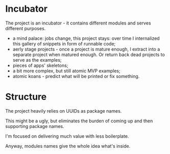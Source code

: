 
# Incubator

The project is an incubator - it contains different modules and serves different purposes.

- a mind palace: jobs change, this project stays: over time I internalized this gallery of snippets in form of runnable code;
- aerly stage projects - once a project is mature enough, I extract into a separate project when matured enough. Or return back dead projects to serve as the examples;
- pieces of apps' skeletons;
- a bit more complex, but still atomic MVP examples;
- atomic koans - predict what will be printed or fix something.

# Structure

The project heavily relies on UUIDs as package names.

This might be a ugly, but eliminates the burden of coming up and then supporting package names.

I'm focused on delivering much value with less boilerplate.

Anyway, modules names give the whole idea what's inside.